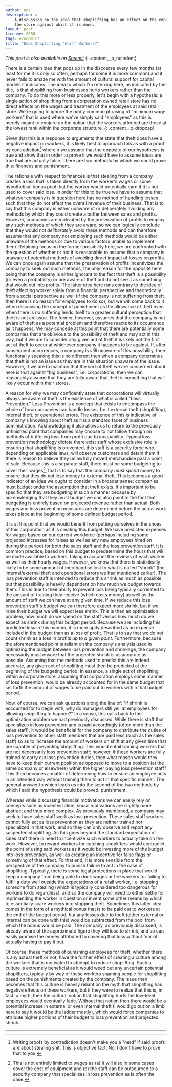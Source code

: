 ```yaml
---
author: una
description: >
    A discussion on the idea that shoplifting has an effect on the employees of
    the store against which it is done.
layout: post
license: ZERO
tags: economics
title: "Does Shoplifting 'Hurt' Workers?"
---
```


*This post is also available on
[Steemit](https://steemit.com/money/@trewbot/does-shoplifting-hurt-workers)*
{: .content__p_noindent}

There is a certain idea that pops up in the discourse every few months (at
least for me it is only so often, perhaps for some it is more common) and it
never fails to amaze me with the amount of cultural support for capital models
it indicates. The idea to which I'm referring here, as indicated by the title,
is that shoplifting from businesses hurts workers rather than the company. To do
this more or less properly, let's begin with a hypothesis: a single action of
shoplifting from a corporation owned retail store has no direct effects on the
wages and treatment of the employees at said retail store. We're going to ignore
the oddly common phrasing of "minimum wage workers" that is used where we've
simply said "employees" as this is merely meant to conjure up the notion that
the workers affected are those at the lowest rank within the corporate
structure.
{: .content__p_dropcap}

Given that this is a response to arguments that state that theft does have a
negative impact on workers, it is likely best to approach this as with a proof
by contradiction[^1] wherein we assume that the opposite of our hypothesis is
true and show that in order to prove it we would have to assume ideas are true
that are actually false. There are two methods by which we could prove this:
finances and punishment.

[^1]:   Writing proofs by contradiction doesn't make you a "nerd" if said proofs
        are about stealing shit. This is objective fact. No, I don't have to
        prove that to you.

The rationale with respect to finances is that stealing from a company creates a
loss that is taken directly from the worker's wages or some hypothetical bonus
pool that the worker would potentially earn if it is not used to cover said
loss. In order for this to be true we have to assume that whatever company is in
question here has no method of handling losses such that they do not affect the
overall revenue of their business. That is to say that this company is either
unaware of or deliberately avoiding any methods by which they could create a
buffer between sales and profits. However, companies are motivated by the
preservation of profits to employ any such methods of which they are aware, so
we can logically conclude that they would not _deliberately_ avoid these methods
and can therefore assume that any company not employing such methods would be
either unaware of the methods or due to various factors unable to implement
them. Retaining focus on the former possibility here, we are confronted with the
question of whether or not it is reasonable to assume that a company is unaware
of potential methods of avoiding direct impact of losses on profits. We can once
again assume that the preservation of profits incentivizes the company to seek
out such methods, the only reason for the opposite here being that the company
is either ignorant to the fact that theft is a possibility (or even a
probability) or are aware of theft but do not see it as something that would cut
into profits. The latter idea here runs contrary to the idea of theft affecting
worker solely from a financial perspective and theoretically from a social
perspective as well (if the company is not suffering from theft then there is no
reason for employees to do so), but we will come back to it when discussing the
concept of punishment as the allowance of theft even when there is no suffering
lends itself to a greater cultural perception that theft is not an issue. The
former, however, assumes that the company is not aware of theft as a potential
problem and therefore reacts to its occurrence as it happens. We may concede at
this point that there are potentially some companies that are oblivious to the
possibility of theft and may act in this way, but if we are to consider any
given act of theft it is likely not the first act of theft to occur at whichever
company it happens to be against. If, after subsequent occurrences, a company is
_still_ unaware of this possibility, then functionally speaking this is no
different then when a company determines that theft is not an issue as they are
in this situation unaware of the issue. However, if we are to maintain that the
sort of theft we are concerned about here is that against "big business", i.e.
corporations, then we can reasonably assume that they are fully aware that theft
is something that will likely occur within their stores.

A reason for why we may confidently state that corporations will virtually
always be aware of theft is the existence of what is called "Loss Prevention."
Loss Prevention is a concept that exists to encompass the whole of how companies
can handle losses, be it external theft (shoplifting), internal theft, or
operational errors. The existence of this is indicative of company's knowing
about theft as it is a standard facet of business administration. Acknowledging
it also allows us to return to the previously unfinished point that companies
may choose to not follow through on methods of buffering loss from profit due to
incapability. Typical loss prevention methodology dictate there exist staff
whose exclusive role is ensuring that shoplifting is prevented, this staff is a
security force who, depending on applicable laws, will observe customers and
detain them if there is reason to believe they unlawfully moved merchandise past
a point of sale. Because this is a separate staff, there must be some budgeting
to cover their wages[^2], that is to say that the company _must spend_ money to
ensure that they do not lose money to external theft. This becomes a good
indicator of an idea we ought to consider in a broader sense: companies must
budget under the assumption that theft exists. It's important to be specific
that they are budgeting in such a manner because by acknowledging that they must
budget we can also point to the fact that budgeting is entirely based on
projected revenue rather than actual. Both wages and loss prevention measures
are determined before the actual work takes place at the beginning of some
defined budget period.

[^2]:   This is not entirely limited to wages as (a) it will also in some cases
        cover the cost of equipment and (b) the staff can be outsourced to a
        security company that specializes in loss prevention as is often the
        case.

It is at this point that we would benefit from putting ourselves in the shoes of
this corporation as it is creating this budget. We have predicted expenses for
wages based on our current workforce (perhaps including some projected increases
for raises as well as any new employees hired on during the period) for both the
sales staff and the loss prevention staff. It is common practice, based on this
budget to predetermine the hours that will be made available to workers, taking
in account the reviews of each worker as well as their hourly wages. However, we
know that there is statistically likely to be some amount of merchandise lost to
what is called "shrink" (the internal/external theft and operational errors we
had mentioned earlier). The loss prevention staff is intended to reduce this
shrink as much as possible, but that possibility is heavily dependent on how
much we budget towards them. This is due to their ability to prevent loss being
typically correlated to the amount of training they receive (which costs money)
as well as the amount of staff we can have at any given time. If we reduce this
loss prevention staff's budget we can therefore expect more shrink, but if we
raise their budget we will expect less shrink. This is then an optimization
problem, how much do we spend on the staff versus how much do we expect as
shrink during this budget period. Because we are including this predicted loss
in this manner, it is more aptly described as an expense included in the budget
than as a loss of profit. That is to say that we do not count shrink as a loss
in profits _up to a given point._ Furthermore, because the aforementioned point
is reliant on the company's analysis used in optimizing the budget between loss
prevention and shrinkage, the company necessarily must ensure that the projected
shrink is as accurate as possible. Assuming that the methods used to predict
this are indeed accurate, any given act of shoplifting must then be predicted at
the beginning of the budgeting period. In essence, a single act of shoplifting
within a corporate store, assuming that corporation employs some manner of loss
prevention, would be already accounted for in the same budget that set forth the
amount of wages to be paid out to workers within that budget period.

Now, of course, we can ask questions along the line of: "if shrink is accounted
for to begin with, why do managers still yell at employees for allowing
shoplifting to happen?" In a sense, this calls back to the optimization problem
we had previously discussed. While there is staff that specializes in loss
prevention and is paid accordingly (often more than the sales staff), it would
be beneficial for the company to distribute the duties of loss prevention to
other staff members that are paid less (such as the sales staff) so as to
increase the amount of workers on shift at any given time that are capable of
preventing shoplifting. This would entail training workers that are not
necessarily loss prevention staff; however, if these workers are fully trained
to carry out loss prevention duties, then what reason would they have to keep
their current position as opposed to move to a position (at the same company or
elsewhere) within the higher paying loss prevention staff? This then becomes a
matter of determining how to ensure an employee acts in an intended way without
training them to act in that specific manner. The general answer to which leads
us into the second of the two methods by which I said the hypothesis could be
proved: punishment.

Whereas while discussing financial motivations we can easily rely on concepts
such as incentivization, social motivations are slightly more abstract and thus
more complex. As previously mentioned, a company may seek to have sales staff
work as loss prevention. These sales staff workers cannot fully act as loss
prevention as they are neither trained nor specialized in that work, and so they
can only observe and report any suspected shoplifting. As this goes beyond the
standard expectation of sales staff there is need to incentivize such workers to
actually take on the work. However, to reward workers for catching shoplifters
would contradict the point of using said workers as it would be investing more
of the budget into loss prevention, as well as creating an incentive for false
flags or something of that effect. To that end, it is more sensible from the
perspective of the company to punish failure to act in the case of shoplifting.
Typically, there is some legal protections in place that would keep a company
from being able to dock wages or fire workers for failing to fulfill a duty well
outside the expectations of a retail worker, i.e. stopping someone from stealing
(which is typically considered too dangerous for workers to do regardless), and
so the company will need to either settle for reprimanding the worker in
question or invent some other means by which to essentially scare workers into
stopping theft. Sometimes this latter idea comes in the form of a mythical bonus
that is to be paid out to workers at the end of the budget period, _but_ any
losses due to theft (either external or internal can be done with this) would be
subtracted from the pool from which the bonus would be paid. The company, as
previously discussed, is already aware of the approximate figure they will lose
to shrink, and so can easily promise the money attributed to covering that loss
without fear of actually having to pay it out.

Of course, these methods of punishing employees for theft, whether there is any
actual theft or not, have the further effect of creating a culture among the
workers that is motivated to attempt to reduce shoplifting. Such a culture is
extremely beneficial as it would weed out any uncertain potential shoplifters,
typically by way of these workers shaming people for shoplifting based on the
punishments created by the company. The issue then becomes that this culture is
heavily reliant on the myth that shoplifting has negative effects on these
workers, but if they were to realize that this is, in fact, a myth, then the
cultural notion that shoplifting hurts the low-level employees would eventually
fade. Without that notion then there would be a potential increase in external
or even internal theft (I would go out on a limb here to say it would be the
ladder mostly), which would force companies to attribute higher portions of
their budget to loss prevention and projected shrink.

---
